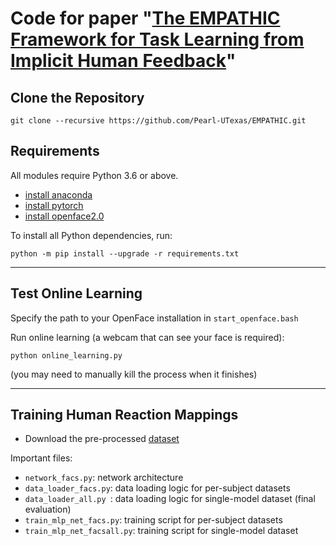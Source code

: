 # Code for paper "[The EMPATHIC Framework for Task Learning from Implicit Human Feedback](https://arxiv.org/abs/2009.13649)"


## Clone the Repository

`git clone --recursive https://github.com/Pearl-UTexas/EMPATHIC.git`

## Requirements
All modules require Python 3.6 or above. 

- [install anaconda](https://docs.anaconda.com/anaconda/install/)
- [install pytorch](https://pytorch.org/get-started/locally/)
- [install openface2.0](https://github.com/TadasBaltrusaitis/OpenFace)


To install all Python dependencies, run:
```
python -m pip install --upgrade -r requirements.txt
```


---------------------------------------------------------------------------------------


## Test Online Learning

Specify the path to your OpenFace installation in `start_openface.bash`

Run online learning (a webcam that can see your face is required):
```
python online_learning.py
```
(you may need to manually kill the process when it finishes)


---------------------------------------------------------------------------------------

## Training Human Reaction Mappings
- Download the pre-processed [dataset]()

Important files:
- `network_facs.py`: network architecture
- `data_loader_facs.py`: data loading logic for per-subject datasets
- `data_loader_all.py `: data loading logic for single-model dataset (final evaluation)
- `train_mlp_net_facs.py`: training script  for per-subject datasets
- `train_mlp_net_facsall.py`: training script for single-model dataset


